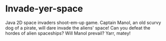 # Invade-yer-space
Java 2D space invaders shoot-em-up game. 
Captain Manol, an old scurvy dog of a pirate, will dare invade the aliens' space! Can you defeat the hordes of alien spaceships? Will Manol prevail? Yarr, matey!
